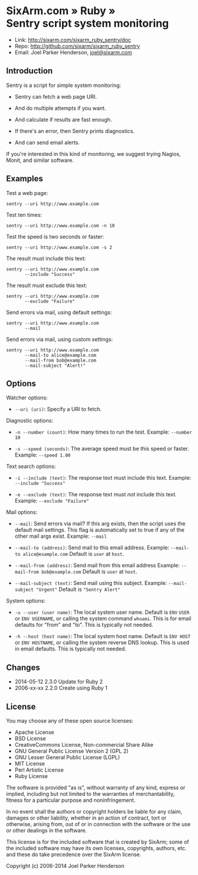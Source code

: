 # SixArm.com » Ruby » <br> Sentry script system monitoring

* Link: <http://sixarm.com/sixarm_ruby_sentry/doc>
* Repo: <http://github.com/sixarm/sixarm_ruby_sentry>
* Email: Joel Parker Henderson, <joel@sixarm.com>

## Introduction

Sentry is a script for simple system monitoring:

  * Sentry can fetch a web page URI.

  * And do multiple attempts if you want.

  * And calculate if results are fast enough.

  * If there's an error, then Sentry prints diagnostics.

  * And can send email alerts.

If you're interested in this kind of monitoring,
we suggest trying Nagios, Monit, and similar software.


## Examples

Test a web page:

    sentry --uri http://www.example.com

Test ten times:

    sentry --uri http://www.example.com -n 10

Test the speed is two seconds or faster:

    sentry --uri http://www.example.com -s 2

The result must include this text:

    sentry --uri http://www.example.com
           --include "Success"

The result must exclude this text:

    sentry --uri http://www.example.com
           --exclude "Failure"

Send errors via mail, using default settings:

    sentry --uri http://www.example.com
           --mail

Send errors via mail, using custom settings:

    sentry --uri http://www.example.com
           --mail-to alice@example.com
           --mail-from bob@example.com
           --mail-subject "Alert!"


## Options

Watcher options:

  * `--uri (uri)`:            Specify a URI to fetch.

Diagnostic options:

  * `-n --number (count)`:    How many times to run the test.
                              Example: `--number 10`

  * `-s --speed (seconds)`:   The average speed must be this speed or faster.
                              Example: `--speed 1.00`

Text search options:

  * `-i --include (text)`:    The response text must include this text.
                              Example: `--include "Success"`

  * `-e --exclude (text)`:    The response text must *not* include this text.
                              Example: `--exclude "Failure"`

Mail options:

  * `--mail`:                 Send errors via mail? If this arg exists,
                              then the script uses the default mail settings.
                              This flag is automatically set to true if any of
                              the other mail args exist.
                              Example: `--mail`

  * `--mail-to (address)`:    Send mail to this email address.
                              Example: `--mail-to alice@example.com`
                              Default is `user` at `host`.

  * `--mail-from (address)`:  Send mail from this email address
                              Example: `--mail-from bob@example.com`
                              Default is `user` at `host`.

  * `--mail-subject (text)`:  Send mail using this subject.
                              Example: `--mail-subject "Urgent"`
                              Default is `"Sentry Alert"`


System options:

  * `-u --user (user name)`:  The local system user name.
                              Default is `ENV` `USER` or `ENV USERNAME`,
                              or calling the system command `whoami`.
                              This is for email defaults for "from" and "to".
                              This is typically not needed.

  * `-h --host (host name)`:  The local system host name.
                              Default is `ENV HOST` or `ENV HOSTNAME`,
                              or calling the system reverse DNS lookup.
                              This is used in email defaults.
                              This is typically not needed.


## Changes

* 2014-05-12 2.3.0 Update for Ruby 2
* 2006-xx-xx 2.2.0 Create using Ruby 1


## License

You may choose any of these open source licenses:

  * Apache License
  * BSD License
  * CreativeCommons License, Non-commercial Share Alike
  * GNU General Public License Version 2 (GPL 2)
  * GNU Lesser General Public License (LGPL)
  * MIT License
  * Perl Artistic License
  * Ruby License

The software is provided "as is", without warranty of any kind,
express or implied, including but not limited to the warranties of
merchantability, fitness for a particular purpose and noninfringement.

In no event shall the authors or copyright holders be liable for any
claim, damages or other liability, whether in an action of contract,
tort or otherwise, arising from, out of or in connection with the
software or the use or other dealings in the software.

This license is for the included software that is created by SixArm;
some of the included software may have its own licenses, copyrights,
authors, etc. and these do take precedence over the SixArm license.

Copyright (c) 2006-2014 Joel Parker Henderson
